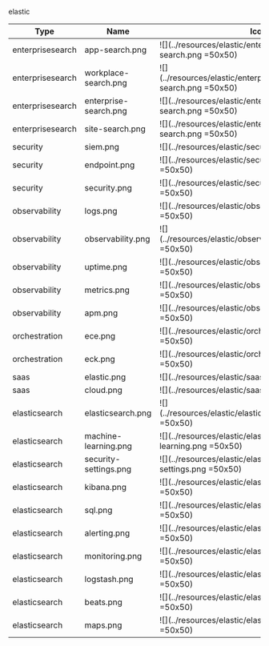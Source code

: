 elastic

Type | Name | Icon
--|--|--
enterprisesearch|app-search.png|![](../resources/elastic/enterprisesearch/app-search.png =50x50)
enterprisesearch|workplace-search.png|![](../resources/elastic/enterprisesearch/workplace-search.png =50x50)
enterprisesearch|enterprise-search.png|![](../resources/elastic/enterprisesearch/enterprise-search.png =50x50)
enterprisesearch|site-search.png|![](../resources/elastic/enterprisesearch/site-search.png =50x50)
security|siem.png|![](../resources/elastic/security/siem.png =50x50)
security|endpoint.png|![](../resources/elastic/security/endpoint.png =50x50)
security|security.png|![](../resources/elastic/security/security.png =50x50)
observability|logs.png|![](../resources/elastic/observability/logs.png =50x50)
observability|observability.png|![](../resources/elastic/observability/observability.png =50x50)
observability|uptime.png|![](../resources/elastic/observability/uptime.png =50x50)
observability|metrics.png|![](../resources/elastic/observability/metrics.png =50x50)
observability|apm.png|![](../resources/elastic/observability/apm.png =50x50)
orchestration|ece.png|![](../resources/elastic/orchestration/ece.png =50x50)
orchestration|eck.png|![](../resources/elastic/orchestration/eck.png =50x50)
saas|elastic.png|![](../resources/elastic/saas/elastic.png =50x50)
saas|cloud.png|![](../resources/elastic/saas/cloud.png =50x50)
elasticsearch|elasticsearch.png|![](../resources/elastic/elasticsearch/elasticsearch.png =50x50)
elasticsearch|machine-learning.png|![](../resources/elastic/elasticsearch/machine-learning.png =50x50)
elasticsearch|security-settings.png|![](../resources/elastic/elasticsearch/security-settings.png =50x50)
elasticsearch|kibana.png|![](../resources/elastic/elasticsearch/kibana.png =50x50)
elasticsearch|sql.png|![](../resources/elastic/elasticsearch/sql.png =50x50)
elasticsearch|alerting.png|![](../resources/elastic/elasticsearch/alerting.png =50x50)
elasticsearch|monitoring.png|![](../resources/elastic/elasticsearch/monitoring.png =50x50)
elasticsearch|logstash.png|![](../resources/elastic/elasticsearch/logstash.png =50x50)
elasticsearch|beats.png|![](../resources/elastic/elasticsearch/beats.png =50x50)
elasticsearch|maps.png|![](../resources/elastic/elasticsearch/maps.png =50x50)
